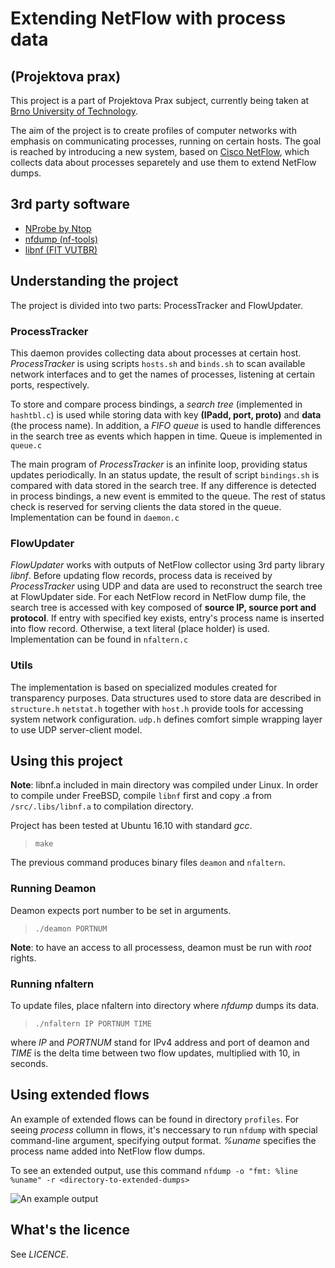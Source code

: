 # Extending NetFlow with process data
## (Projektova prax)
This project is a part of Projektova Prax subject, currently being taken at [Brno University of Technology](http://www.fit.vutbr.cz/).

The aim of the project is to create profiles of computer networks with emphasis on communicating processes, running on certain hosts. The goal is reached by introducing a new system, based on [Cisco NetFlow](https://en.wikipedia.org/wiki/NetFlow), which collects data about processes separetely and use them to extend NetFlow dumps.
## 3rd party software
* [NProbe by Ntop](http://www.ntop.org/products/netflow/nprobe/)
* [nfdump (nf-tools)](http://nfdump.sourceforge.net/)
* [libnf (FIT VUTBR)](https://github.com/VUTBR/libnf)

## Understanding the project
The project is divided into two parts: ProcessTracker and FlowUpdater. 

### ProcessTracker
This daemon provides collecting data about processes at certain host. *ProcessTracker* is using scripts `hosts.sh` and `binds.sh` to scan available network interfaces and to get the names of processes, listening at certain ports, respectively. 

To store and compare process bindings, a *search tree* (implemented in `hashtbl.c`) is used while storing data with key **(IPadd, port, proto)** and **data** (the process name). In addition, a *FIFO* *queue* is used to handle differences in the search tree as events which happen in time. Queue is implemented in `queue.c` 

The main program of *ProcessTracker* is an infinite loop, providing status updates periodically. In an status update, the result of script `bindings.sh` is compared with data stored in the search tree. If any difference is detected in process bindings, a new event is emmited to the queue. 
The rest of status check is reserved for serving clients the data stored in the queue.
Implementation can be found in `daemon.c`

### FlowUpdater

*FlowUpdater* works with outputs of NetFlow collector using 3rd party library *libnf*. Before updating flow records, process data is received by *ProcessTracker* using UDP and data are used to reconstruct the search tree at FlowUpdater side. 
For each NetFlow record in NetFlow dump file, the search tree is accessed with key composed of **source IP, source port and protocol**. If entry with specified key exists, entry's process name is inserted into flow record. Otherwise, a text literal (place holder) is used. Implementation can be found in `nfaltern.c`

### Utils
The implementation is based on specialized modules created for transparency purposes. 
Data structures used to store data are described in `structure.h`
`netstat.h` together with `host.h` provide tools for accessing system network configuration.
`udp.h` defines comfort simple wrapping layer to use UDP server-client model.




## Using this project
**Note**: libnf.a included in main directory was compiled under Linux. 
In order to compile under FreeBSD, compile `libnf` first and copy .a from
`/src/.libs/libnf.a` to compilation directory.


Project has been tested at Ubuntu 16.10 with standard *gcc*.
> `make`

The previous command produces binary files `deamon` and `nfaltern`.

### Running Deamon
Deamon expects port number to be set in arguments. 
> `./deamon PORTNUM`

**Note**: to have an access to all processess, deamon must be run with *root* rights. 

### Running nfaltern
To update files, place nfaltern into directory where *nfdump* dumps its data.
> `./nfaltern IP PORTNUM TIME`

where *IP* and *PORTNUM* stand for IPv4 address and port of deamon and *TIME* is the delta time between two flow updates, multiplied with 10, in seconds.

## Using extended flows 
An example of extended flows can be found in directory `profiles`. For seeing *process* collumn in flows, it's neccessary to run `nfdump` with special command-line argument, specifying output format. *%uname* specifies the process name added into NetFlow flow dumps. 

To see an extended output, use this command
`nfdump -o "fmt: %line %uname" -r <directory-to-extended-dumps>`

![An example output](https://github.com/Romop5/netdumper/doc/console.png)

## What's the licence
See _LICENCE_.
